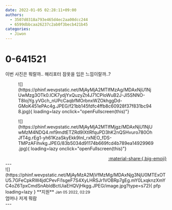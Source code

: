 ```yaml
---
date: 2022-01-05 02:28:11+09:00
authors:
  - 3507d0318a793e465d4ec2aa00dcc244
  - 6599dbbcaa26237c2ab0f3becb421b45
categories:
  - Jiwon
---
```


# 0-641521

<div class="post-container" markdown="1">
<div class="content-container md-sidebar__scrollwrap" markdown="1">

이번 사진은 뭐랄까.. 해리포터 잠옷을 입은 느낌이랄까..?
<figure markdown="1">
![](https://phinf.wevpstatic.net/MjAyMjA2MTlfMzAg/MDAxNjU1NjUwMzg3OTk0.lCK7ydjYxQuzyZt4J71CPIoWuB2J-JI5SNNO-T8lojYg.yVGch_nUPcCaqbfMOrbnxWZOkhggDd-GMoK451ePAc4g.JPEG/f21bb145fdfc4ffb8c60928f37f831bc948.jpg){ loading=lazy onclick="openFullscreen(this)"}
</figure>

<figure markdown="1">
![](https://phinf.wevpstatic.net/MjAyMjA2MTlfMjgz/MDAxNjU1NjUwMzM4NDQ4.mf9mdtETZRd9lXtlRfquPD3hK2nQSHvuro780OhJfT4g.rEg1-yh61KzaSkyEkk9InI_rxNEO_fDS-TMPzAFihvkg.JPEG/83b5034d91174b669fcd4b789ea14929969.jpg){ loading=lazy onclick="openFullscreen(this)"}
</figure>


</div>
</div>

<div style="text-align: right;" markdown="1">
<a href="https://weverse.io/fromis9/fanpost/0-641521" style="text-align: right;">:material-share:{.big-emoji}</a>
</div>
---

<div class="comments-container md-sidebar__scrollwrap" markdown="1">
<div class="comment" markdown="1">
<div class='id-container' markdown="1">
![](https://phinf.wevpstatic.net/MjAyMzA2MjVfMzMg/MDAxNjg3NjU0MTExOTU5.7GFeCpkRW4jdCPevFi1sgeF7S4XyLHRSJr1VOBRp7gEg.mY0LxqknzXmYC4oZ6TpxCmdSnAbldBctUiaEHQVjHkgg.JPEG/image.jpg?type=s72){ pfp loading=lazy }
**<span class="artist">지원</span>** <small>Jan 05 2022, 02:29</small><br>
</div>
<div class='comment-body' markdown="1">
엄머나 저게 뭐람
</div>
</div>
</div>
---
